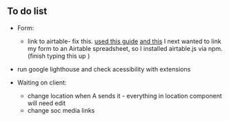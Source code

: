 ## To do list

- Form:

  - link to airtable- fix this.
    [used this guide](https://www.youtube.com/watch?app=desktop&v=K1-ANCLd47k)
    [and this](https://github.com/tiagofsanchez/tiagofsanchez/blob/master/content/posts/2019-10-06-building-a-contact-form-with-airtable.md)
    I next wanted to link my form to an Airtable spreadsheet, so I installed airtable.js via npm.
    (finish typing this up )

- run google lighthouse and check acessibility with extensions

- Waiting on client:

  - change location when A sends it - everything in location component will need edit
  - change soc media links
